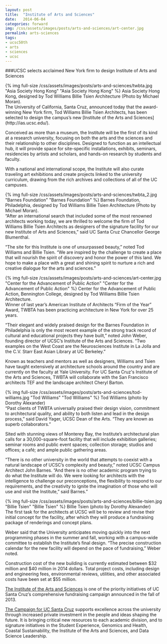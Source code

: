 ```yaml
---
layout: post
title:  "Institute of Arts and Sciences"
date:   2014-06-04
categories: forward
img: /css/assets/images/posts/arts-and-sciences/art-center.jpg
permalink: arts-sciences
tags: 
- ucsc50th
- arts
- sciences
- ucsc
---
```

###UCSC selects acclaimed New York firm to design Institute of Arts and Sciences


<div class="caption">{% img full-size /css/assets/images/posts/arts-and-sciences/twbta.jpg "Asia Society Hong Kong" "Asia Society Hong Kong" %}
Asia Society Hong Kong, designed by Tod Williams Billie Tsien Architecture (Photo by Michael Moran).</div>The University of California, Santa Cruz, announced today that the award-winning New York firm, Tod Williams Billie Tsien Architects, has been selected to design the campus’s new [Institute of the Arts and Sciences](http://ias.ucsc.edu/).

Conceived as more than a museum, the Institute will be the first of its kind at a research university, focusing on both the arts and the sciences and their relationship to other disciplines. Designed to function as an intellectual hub, it will provide space for site-specific installations, exhibits, seminars, residencies by artists and scholars, and hands-on research by students and faculty.

With a national and international scope, the Institute will also curate traveling art exhibitions and create projects linked to the university curriculum, drawing from the rich archives and collections of all of the UC campuses. 

<div class="caption">
{% img full-size /css/assets/images/posts/arts-and-sciences/twbta_2.jpg "Barnes Foundation" "Barnes Foundation" %}
Barnes Foundation, Philadelphia, designed by Tod Williams Billie Tsien Architecture (Photo by Michael Moran).</div>“After an international search that included some of the most renowned architects working today, we are thrilled to welcome the firm of Tod Williams Billie Tsien Architects as designers of the signature facility for our new Institute of Arts and Sciences,” said UC Santa Cruz Chancellor George Blumenthal.

“The site for this Institute is one of unsurpassed beauty,” noted Tod Williams and Billie Tsien. “We are inspired by the challenge to create a place that will nourish the spirit of discovery and honor the power of this land. We hope to make a place with a great and shining spirit to nurture a rich and creative dialogue for the arts and sciences.”

<div class="caption">
{% img full-size /css/assets/images/posts/arts-and-sciences/art-center.jpg "Center for the Advancement of Public Action" "Center for the Advancement of Public Action" %}
Center for the Advancement of Public Action, Bennington College, designed by Tod Williams Billie Tsien Architecture.</div>Winner of last year’s American Institute of Architects “Firm of the Year” Award, TWBTA has been practicing architecture in New York for over 25 years.

“Their elegant and widely praised design for the Barnes Foundation in Philadelphia is only the most recent example of the strong track record of cultural and educational projects they have built,” noted John Weber, founding director of UCSC’s Institute of the Arts and Sciences. “Two examples on the West Coast are the Neurosciences Institute in La Jolla and the C.V. Starr East Asian Library at UC Berkeley.”

Known as teachers and mentors as well as designers, Williams and Tsien have taught extensively at architecture schools around the country and are currently on the faculty at Yale University. For UC Santa Cruz's Institute of the Arts and Sciences, TWBTA will collaborate with the San Francisco architects TEF and the landscape architect Cheryl Barton.

<div class="caption">
{% img full-size /css/assets/images/posts/arts-and-sciences/tod-williams.jpg "Tod Williams" "Tod Williams" %}
Tod Williams (photo by Dorothy Alexander)</div>“Past clients of TWBTA universally praised their design vision, commitment to architectural quality, and ability to both listen and lead in the design process,” said David Yager, UCSC Dean of the Arts. “They are known as superb collaborators.” 

Sited with stunning views of Monterey Bay, the Institute’s architectural plan calls for a 30,000-square-foot facility that will include exhibition galleries; seminar rooms and public event spaces; collection storage; studios and offices; a café; and ample public gathering areas.

“There is no other university in the world that attempts to coexist with a natural landscape of UCSC’s complexity and beauty,” noted UCSC Campus Architect John Barnes. “And there is no other academic program trying to do what the Institute will do. We were looking for architects with the intelligence to challenge our preconceptions, the flexibility to respond to our requirements, and the creativity to ignite the imagination of those who will use and visit the Institute,” said Barnes.”

<div class="caption">
{% img full-size /css/assets/images/posts/arts-and-sciences/billie-tsien.jpg  "Billie Tsien" "Billie Tsien" %}
Billie Tsien (photo by Dorothy Alexander)</div>The first task for the architects at UCSC will be to review and revise their initial concept for the facility, after which they will produce a fundraising package of renderings and concept plans.

Weber said that the University anticipates moving quickly into the next programming phases in the summer and fall, working with a campus-wide committee to establish the Institute’s final design.  “The precise construction calendar for the new facility will depend on the pace of fundraising,” Weber noted.

Construction cost of the new building is currently estimated between $32 million and $40 million in 2014 dollars. Total project costs, including design and engineering fees, environmental reviews, utilities, and other associated costs have been set at $55 million.

[The Institute of the Arts and Sciences](http://ias.ucsc.edu/) is one of the priority initiatives of UC Santa Cruz’s comprehensive fundraising campaign announced in the fall of 2013.

[The Campaign for UC Santa Cruz](http://campaign.ucsc.edu) supports excellence across the university through increased private investment in the people and ideas shaping the future. It is bringing critical new resources to each academic division, and to signature initiatives in the Student Experience, Genomics and Health, Coastal Sustainability, the Institute of the Arts and Sciences, and Data Science Leadership.

